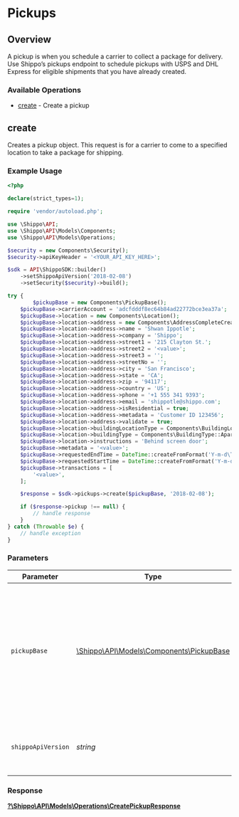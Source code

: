 # Pickups


## Overview

A pickup is when you schedule a carrier to collect a package for delivery.
Use Shippo’s pickups endpoint to schedule pickups with USPS and DHL Express for eligible shipments that you have already created.
<SchemaDefinition schemaRef="#/components/schemas/Pickup"/>

### Available Operations

* [create](#create) - Create a pickup

## create

Creates a pickup object. This request is for a carrier to come to a specified location to take a package for shipping.

### Example Usage

```php
<?php

declare(strict_types=1);

require 'vendor/autoload.php';

use \Shippo\API;
use \Shippo\API\Models\Components;
use \Shippo\API\Models\Operations;

$security = new Components\Security();
$security->apiKeyHeader = '<YOUR_API_KEY_HERE>';

$sdk = API\ShippoSDK::builder()
    ->setShippoApiVersion('2018-02-08')
    ->setSecurity($security)->build();

try {
        $pickupBase = new Components\PickupBase();
    $pickupBase->carrierAccount = 'adcfdddf8ec64b84ad22772bce3ea37a';
    $pickupBase->location = new Components\Location();
    $pickupBase->location->address = new Components\AddressCompleteCreateRequest();
    $pickupBase->location->address->name = 'Shwan Ippotle';
    $pickupBase->location->address->company = 'Shippo';
    $pickupBase->location->address->street1 = '215 Clayton St.';
    $pickupBase->location->address->street2 = '<value>';
    $pickupBase->location->address->street3 = '';
    $pickupBase->location->address->streetNo = '';
    $pickupBase->location->address->city = 'San Francisco';
    $pickupBase->location->address->state = 'CA';
    $pickupBase->location->address->zip = '94117';
    $pickupBase->location->address->country = 'US';
    $pickupBase->location->address->phone = '+1 555 341 9393';
    $pickupBase->location->address->email = 'shippotle@shippo.com';
    $pickupBase->location->address->isResidential = true;
    $pickupBase->location->address->metadata = 'Customer ID 123456';
    $pickupBase->location->address->validate = true;
    $pickupBase->location->buildingLocationType = Components\BuildingLocationType::FrontDoor;
    $pickupBase->location->buildingType = Components\BuildingType::Apartment;
    $pickupBase->location->instructions = 'Behind screen door';
    $pickupBase->metadata = '<value>';
    $pickupBase->requestedEndTime = DateTime::createFromFormat('Y-m-d\TH:i:s+', '2023-06-18T07:14:55.676Z');
    $pickupBase->requestedStartTime = DateTime::createFromFormat('Y-m-d\TH:i:s+', '2023-06-21T08:42:38.998Z');
    $pickupBase->transactions = [
        '<value>',
    ];

    $response = $sdk->pickups->create($pickupBase, '2018-02-08');

    if ($response->pickup !== null) {
        // handle response
    }
} catch (Throwable $e) {
    // handle exception
}
```

### Parameters

| Parameter                                                                                                                                | Type                                                                                                                                     | Required                                                                                                                                 | Description                                                                                                                              | Example                                                                                                                                  |
| ---------------------------------------------------------------------------------------------------------------------------------------- | ---------------------------------------------------------------------------------------------------------------------------------------- | ---------------------------------------------------------------------------------------------------------------------------------------- | ---------------------------------------------------------------------------------------------------------------------------------------- | ---------------------------------------------------------------------------------------------------------------------------------------- |
| `pickupBase`                                                                                                                             | [\Shippo\API\Models\Components\PickupBase](../../Models/Components/PickupBase.md)                                                        | :heavy_check_mark:                                                                                                                       | Shippo’s pickups endpoint allows you to schedule pickups with USPS and DHL Express for eligible shipments that you have already created. |                                                                                                                                          |
| `shippoApiVersion`                                                                                                                       | *string*                                                                                                                                 | :heavy_minus_sign:                                                                                                                       | String used to pick a non-default API version to use                                                                                     | 2018-02-08                                                                                                                               |


### Response

**[?\Shippo\API\Models\Operations\CreatePickupResponse](../../Models/Operations/CreatePickupResponse.md)**

